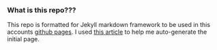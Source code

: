 ### What is this repo???

This repo is formatted for Jekyll markdown framework to be used in this accounts [github pages](https://docs.github.com/en/pages/getting-started-with-github-pages/about-github-pages). I used [this article](https://chadbaldwin.net/2021/03/14/how-to-build-a-sql-blog.html) to help me auto-generate the initial page.
